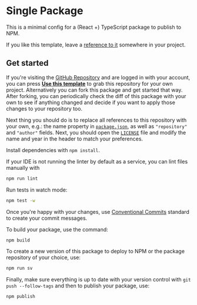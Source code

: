 # Single Package

This is a minimal config for a (React +) TypeScript package to publish to NPM.

If you like this template, leave a [reference to it](https://github.com/danielkov/single-package) somewhere in your project.

## Get started

If you're visiting the [GitHub Repository](https://github.com/danielkov/single-package) and are logged in with your account, you can press **[Use this template](https://github.com/danielkov/single-package/generate)** to grab this repository for your own project. Alternatively you can fork this package and get started that way. After forking, you can periodically check the diff of this package with your own to see if anything changed and decide if you want to apply those changes to your repository too.

Next thing you should do is to replace all references to this repository with your own, e.g.: the name property in [`package.json`](package.json#L2), as well as `"repository"` and `"author"` fields. Next, you should open the [`LICENSE`](LICENSE) file and modify the name and year in the header to match your preferences.

Install dependencies with `npm install`.

If your IDE is not running the linter by default as a service, you can lint files manually with

```sh
npm run lint
```

Run tests in watch mode:

```sh
npm test -w
```

Once you're happy with your changes, use [Conventional Commits](https://www.conventionalcommits.org/en/v1.0.0/) standard to create your commit messages.

To build your package, use the command:

```sh
npm build
```

To create a new version of this package to deploy to NPM or the package repository of your choice, use:

```sh
npm run sv
```

Finally, make sure everything is up to date with your version control with `git push --follow-tags` and then to publish your package, use:

```sh
npm publish
```
